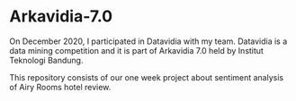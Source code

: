 # Arkavidia-7.0

On December 2020, I participated in Datavidia with my team. Datavidia is a data mining competition and it is part of Arkavidia 7.0 held by Institut Teknologi Bandung.

This repository consists of our one week project about sentiment analysis of Airy Rooms hotel review. 
